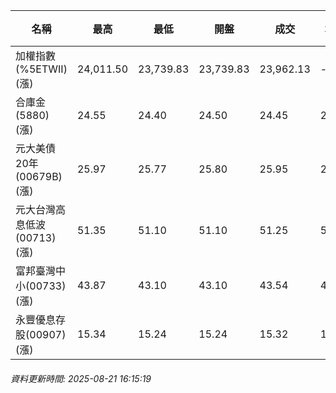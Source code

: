 | 名稱 | 最高 | 最低 | 開盤 | 成交 | 均價 | 成交金額(億) | 昨收 | 漲跌幅 | 漲跌 | 總量 | 昨量 | 振幅 |
| -------- | -------- | -------- | -------- |-------- | -------- | -------- |-------- |-------- |-------- | -------- | -------- |-------- |
|加權指數(%5ETWII) (漲)|24,011.50|23,739.83|23,739.83|23,962.13|-|4,100.46|23,625.44|1.43%|336.69|6,921,449|0|1.15%|
|合庫金(5880) (漲)|24.55|24.40|24.50|24.45|24.44|1.16|24.35|0.41%|0.10|4,761|11,560|0.62%|
|元大美債20年(00679B) (漲)|25.97|25.77|25.80|25.95|25.90|8.98|25.67|1.09%|0.28|34,682|166,249|0.78%|
|元大台灣高息低波(00713) (漲)|51.35|51.10|51.10|51.25|51.22|2.38|51.00|0.49%|0.25|4,637|8,492|0.49%|
|富邦臺灣中小(00733) (漲)|43.87|43.10|43.10|43.54|43.54|0.503|42.99|1.28%|0.55|1,156|1,972|1.79%|
|永豐優息存股(00907) (漲)|15.34|15.24|15.24|15.32|15.31|0.121|15.20|0.79%|0.12|787|991|0.66%|
###### 資料更新時間: 2025-08-21 16:15:19